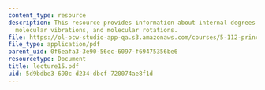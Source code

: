 ```yaml
---
content_type: resource
description: This resource provides information about internal degrees of freedom,
  molecular vibrations, and molecular rotations.
file: https://ol-ocw-studio-app-qa.s3.amazonaws.com/courses/5-112-principles-of-chemical-science-fall-2005/5d9bdbe3690cd234dbcf720074ae8f1d_lecture15.pdf
file_type: application/pdf
parent_uid: 0f6eafa3-3e90-56ec-6097-f69475356be6
resourcetype: Document
title: lecture15.pdf
uid: 5d9bdbe3-690c-d234-dbcf-720074ae8f1d
---
```

